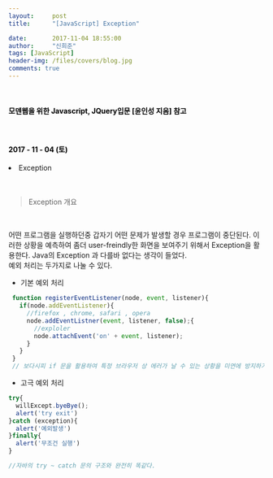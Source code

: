 ```yaml
---
layout:     post
title:      "[JavaScript] Exception"

date:       2017-11-04 18:55:00
author:     "신희준"
tags: [JavaScript]
header-img: /files/covers/blog.jpg
comments: true
---
```


<head>
 <meta property="og:type" content="website">
 <meta property="og:title" content="자바스크립트 예외(Exception)">
 <meta property="og:description" content="자바스크립트 예외(Exception)">
 <meta property="og:url" content="http://shj7242.github.io/2017/11/04/JavaScript12/">

 <meta name="twitter:card" content="summary">
  <meta name="twitter:title" content="자바스크립트 예외(Exception)">
  <meta name="twitter:description" content="자바스크립트 예외(Exception)">
  <meta name="FACEBOOK:domain" content="http://shj7242.github.io/2017/11/04/JavaScript12/">
  <meta name="facebook:card" content="summary">
   <meta name="facebook:title" content="자바스크립트 예외(Exception)">
   <meta name="facebook:description" content="자바스크립트 예외(Exception)">
   <meta name="facebook:domain" content="http://shj7242.github.io/2017/11/04/JavaScript12/">


 </head>

<br>
<H4 style ="font-weight:bold; color:black;"> 모덴웹을 위한 Javascript, JQuery입문 [윤인성 지음] 참고</H4>
<br>
<H4 style ="font-weight:bold; color : black">2017 - 11 - 04 (토)</H4>
<li>Exception</li>

<br>
<br>

>Exception 개요

<br>

어떤 프로그램을 실행하던중 갑자기 어떤 문제가 발생할 경우 프로그램이 중단된다. 이러한 상황을 예측하여 좀더 user-freindly한 화면을 보여주기 위해서 Exception을 활용한다. Java의 Exception 과 다를바 없다는 생각이 들었다. <br>
예외 처리는 두가지로 나눌 수 있다.
<br>

 * 기본 예외 처리

 ~~~javascript
  function registerEventListener(node, event, listener){
    if(node.addEventListener){
      //firefox , chrome, safari , opera
      node.addEventListner(event, listener, false);{
        //exploler
        node.attachEvent('on' + event, listener);
      }
    }
  }
  // 보다시피 if 문을 활용하여 특정 브라우저 상 에러가 날 수 있는 상황을 미연에 방지하기한다.
 ~~~

 * 고극 예외 처리

 ~~~javascript
 try{
   willExcept.byeBye();
   alert('try exit')
 }catch (exception){
   alert('예외발생')
 }finally{
   alert('무조건 실행')
 }

 //자바의 try ~ catch 문의 구조와 완전히 똑같다.
 ~~~
